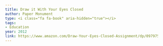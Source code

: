 ```yaml
---
title: Draw it With Your Eyes Closed
author: Paper Monument
type: <i class="fa fa-book" aria-hidden="true"></i>
tags:
- Education
year: 2012
link: https://www.amazon.com/Draw-Your-Eyes-Closed-Assignment/dp/0979757541/ref=sr_1_1?s=books&ie=UTF8&qid=1504891107&sr=1-1&keywords=draw+with+your+eyes+closed
---
```


